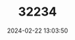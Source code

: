 ---
title: "32234"
category: "Khaya ivorensis"
draft: false
date: 2024-02-22 13:03:50
languages:
  English: ["African Mahogany", "Lagos Mahogany"]
  French: ["Acajou d'Afrique"]
---